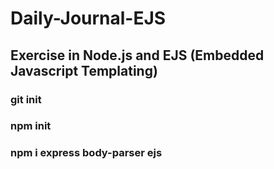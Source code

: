 # Daily-Journal-EJS
## Exercise in Node.js and EJS (Embedded Javascript Templating)
### git init
### npm init
### npm i express body-parser ejs

